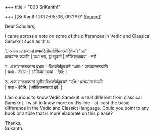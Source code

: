 +++
title = "000 SriKanth!"

+++
[[SriKanth!	2012-05-06, 09:29:01 [Source](https://groups.google.com/g/samskrita/c/l1Pg-muOLjI)]]



Dear Scholars,

I came across a note on some of the differences in Vedic and Classical  
Samskrit such as this:

1\. अकारान्तशब्दानां प्रथमद्वितीययोर्विभक्त्योर्द्विवचने "आ"  
प्रत्ययान्त रूपाणि \| यथा नरा, द्वा सुपर्णा \| लौकिकभाषायां - नरौ

2\. अकारान्तशब्दानां प्रथमा - विभक्तेर्बहुवचने "आस:" प्रत्ययान्तरूपाणि  
\| यथा - देवास: \| लौकिकभाषायां - देवा: \|

3\. अकारान्तशब्दानां त्रुतीयाविभक्तेर्बहुवचने "एभि:" प्रत्ययान्तरूपाणि  
\| यथा - देवेभि: \| लौकिकभाषायां देवै: \|

I am curious to know Vedic Samskirt is that different from classical  
Samskrit. I wish to know more on this line - at least the basic  
difference in the Vedic and Classical language. Could you point to any  
book or article that is more elaborate on this please?

Thanks,  
Srikanth.

